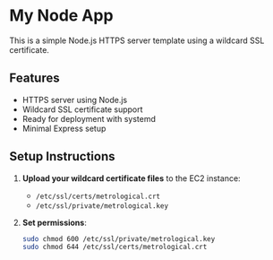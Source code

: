 # My Node App

This is a simple Node.js HTTPS server template using a wildcard SSL certificate.

## Features

- HTTPS server using Node.js
- Wildcard SSL certificate support
- Ready for deployment with systemd
- Minimal Express setup

## Setup Instructions

1. **Upload your wildcard certificate files** to the EC2 instance:
   - `/etc/ssl/certs/metrological.crt`
   - `/etc/ssl/private/metrological.key`

2. **Set permissions**:

   ```bash
   sudo chmod 600 /etc/ssl/private/metrological.key
   sudo chmod 644 /etc/ssl/certs/metrological.crt
   ```
